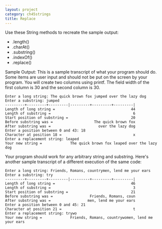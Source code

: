 ```yaml
---
layout: project
category: ch45strings
title: Replace
---
```

Use these String methods to recreate the sample output:

  - .length()
  - .charAt()
  - .substring()
  - .indexOf()
  - .replace()

Sample Output: This is a sample transcript of what your program should do. Some items are user input and should not be put on the screen by your program. You will create two columns using printf. The field width of the first column is 30 and the second column is 30.
```
Enter a long string: The quick brown fox jumped over the lazy dog
Enter a substring: jumped
---------+---------+---------|---------+---------+---------|
Length of long string =                                   44
Length of substring =                                      6
Start position of substring =                             20
Before substring was =                   The quick brown fox
After substring was =                      over the lazy dog
Enter a position between 0 and 43: 18
Character at position 18 =                                 x
Enter a replacement string: leaped
Your new string =             The quick brown fox leaped over the lazy dog
```
Your program should work for any arbitrary string and substring. Here's another sample transcript of a different execution of the same code:
```
Enter a long string: Friends, Romans, countrymen, lend me your ears
Enter a substring: try
---------+---------+---------|---------+---------+---------|
Length of long string =                                   46
Length of substring =                                      3
Start position of substring =                             21
Before substring was =                 Friends, Romans, coun
After substring was =                 men, lend me your ears
Enter a position between 0 and 45: 21
Character at position 21 =                                 t
Enter a replacement string: trywo
Your new string =             Friends, Romans, countrywomen, lend me your ears
```
